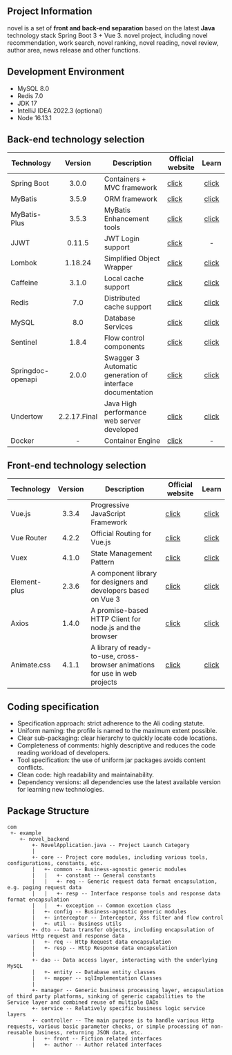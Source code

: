 ## Project Information

novel is a set of **front and back-end separation** based on the latest **Java** technology stack Spring Boot 3 + Vue 3.
novel project, including novel recommendation, work search, novel ranking, novel reading, novel review, author area, news release and other functions.

## Development Environment

- MySQL 8.0
- Redis 7.0
- JDK 17
- IntelliJ IDEA 2022.3 (optional)
- Node 16.13.1

## Back-end technology selection

| Technology            |   Version    | Description         | Official website                                                   |                                        Learn                                        |
|-------------------|:------------:|---------------------|------------------------------------------------------|:-----------------------------------------------------------------------------------:|
| Spring Boot       |    3.0.0     | Containers + MVC framework         | [click](https://spring.io/projects/spring-boot)      |        [click](https://docs.spring.io/spring-boot/docs/3.0.0/reference/html)        |
| MyBatis           |    3.5.9     | ORM framework              | [click](http://www.mybatis.org)                         |                [click](https://mybatis.org/mybatis-3/zh/index.html)                 |
| MyBatis-Plus      |    3.5.3     | MyBatis Enhancement tools        | [click](https://baomidou.com/)                          |                     [click](https://baomidou.com/pages/24112f/)                     |
| JJWT              |    0.11.5    | JWT Login support           | [click](https://github.com/jwtk/jjwt)                   |                                          -                                          |
| Lombok            |   1.18.24    | Simplified Object Wrapper            | [click](https://github.com/projectlombok/lombok)        |                   [click](https://projectlombok.org/features/all)                   |
| Caffeine          |    3.1.0     | Local cache support              | [click](https://github.com/ben-manes/caffeine)          |           [click](https://github.com/ben-manes/caffeine/wiki/Home-zh-CN)            |
| Redis             |     7.0      | Distributed cache support             | [click](https://redis.io)                               |                           [click](https://redis.io/docs)                            |
| MySQL             |     8.0      | Database Services               | [click](https://www.mysql.com)                          | [click](https://docs.oracle.com/en-us/iaas/mysql-database/doc/getting-started.html) |
| Sentinel          |    1.8.4     | Flow control components              | [click](https://github.com/alibaba/Sentinel)            |        [click](https://github.com/alibaba/Sentinel/wiki/%E4%B8%BB%E9%A1%B5)         |
| Springdoc-openapi |    2.0.0     | Swagger 3 Automatic generation of interface documentation  | [click](https://github.com/springdoc/springdoc-openapi) |                           [click](https://springdoc.org/)                           |
| Undertow          | 2.2.17.Final | Java High performance web server developed | [click](https://undertow.io)                            |                   [click](https://undertow.io/documentation.html)                   |
| Docker            |      -       | Container Engine              | [click](https://www.docker.com/)                        |                                          -                                          |


## Front-end technology selection

| Technology            |   Version    | Description         | Official website                                                   |                                        Learn                                        |
| :----------------- | :-----: | -------------------------- | --------------------------------------- | :-------------------------------------------------: |
| Vue.js        |  3.3.4  | Progressive JavaScript Framework | [click](https://vuejs.org)  |   [click](https://staging-cn.vuejs.org/guide/introduction.html)    |
| Vue Router            |  4.2.2  | Official Routing for Vue.js                    | [click](https://router.vuejs.org)                  | [click](https://router.vuejs.org/zh/guide/) |
| Vuex            |  4.1.0  | State Management Pattern         | [click](https://vuex.vuejs.org/)              |  [click](https://vuex.vuejs.org/guide/) |
| Element-plus               | 2.3.6  | A component library for designers and developers based on Vue 3   | [click](https://element-plus.org)            |   [click](https://element-plus.org/zh-CN/guide/design.html)   |
| Axios              | 1.4.0  | A promise-based HTTP Client for node.js and the browser   | [click](https://axios-http.com/)            |   [click](https://axios-http.com/docs/intro)   |
| Animate.css              | 4.1.1 | A library of ready-to-use, cross-browser animations for use in web projects   | [click](https://animate.style/)            |   [click](https://animate.style/)   |
## Coding specification

- Specification approach: strict adherence to the Ali coding statute.
- Uniform naming: the profile is named to the maximum extent possible.
- Clear sub-packaging: clear hierarchy to quickly locate code locations.
- Completeness of comments: highly descriptive and reduces the code reading workload of developers.
- Tool specification: the use of uniform jar packages avoids content conflicts.
- Clean code: high readability and maintainability.
- Dependency versions: all dependencies use the latest available version for learning new technologies.

## Package Structure

```
com
 +- example
    +- novel_backend
        +- NovelApplication.java -- Project Launch Category
        |
        +- core -- Project core modules, including various tools, configurations, constants, etc.
        |   +- common -- Business-agnostic generic modules
        |   |   +- constant -- General constants 
        |   |   +- req -- Generic request data format encapsulation, e.g. paging request data
        |   |   +- resp -- Interface response tools and response data format encapsulation
        |   |   +- exception -- Common excetion class
        |   +- config -- Business-agnostic generic modules
        |   +- interceptor -- Interceptor, Xss filter and flow control
        |   +- util -- Business utils
        +- dto -- Data transfer objects, including encapsulation of various Http request and response data
        |   +- req -- Http Request data encapsulation
        |   +- resp -- Http Response data encapsulation
        |
        +- dao -- Data access layer, interacting with the underlying MySQL
        |   +- entity -- Database entity classes
        |   +- mapper -- sqlImplementation Classes
        |
        +- manager -- Generic business processing layer, encapsulation of third party platforms, sinking of generic capabilities to the Service layer and combined reuse of multiple DAOs
        +- service -- Relatively specific business logic service layers
        +- controller -- The main purpose is to handle various Http requests, various basic parameter checks, or simple processing of non-reusable business, returning JSON data, etc.
        |   +- front -- Fiction related interfaces
        |   +- author -- Author related interfaces


```
